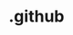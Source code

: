 # .github                                                                                          
